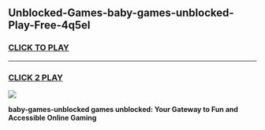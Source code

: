 
## Unblocked-Games-baby-games-unblocked-Play-Free-4q5el
<h3>
<a href="https://premium76.site?title=baby-games-unblocked&ref=09A">CLICK TO PLAY</a></h3>
<hr>

<h3>
<a href="https://premium76.site?title=baby-games-unblocked&ref=09A">CLICK 2 PLAY</a>
  
</h3>

<a href="https://premium76.site?title=baby-games-unblocked&ref=09A"><img src="https://clearcache.store/games.png"></a>


**baby-games-unblocked games unblocked: Your Gateway to Fun and Accessible Online Gaming**
